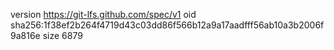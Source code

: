 version https://git-lfs.github.com/spec/v1
oid sha256:1f38ef2b264f4719d43c03dd86f566b12a9a17aadfff56ab10a3b2006f9a816e
size 6879
